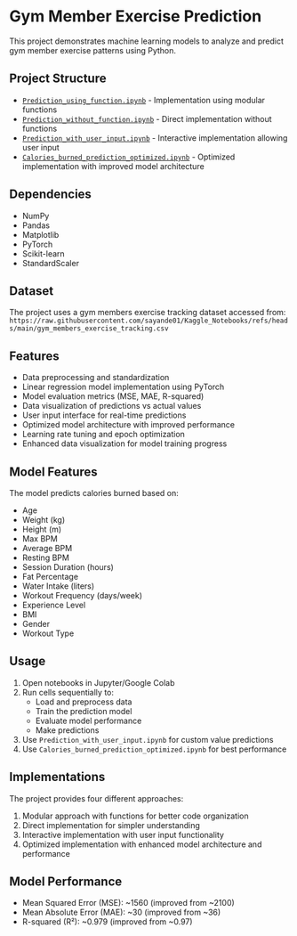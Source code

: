 # Gym Member Exercise Prediction

This project demonstrates machine learning models to analyze and predict gym member exercise patterns using Python.

## Project Structure
- [`Prediction_using_function.ipynb`](./Prediction_using_function.ipynb) - Implementation using modular functions
- [`Prediction_without_function.ipynb`](./Prediction_without_function.ipynb) - Direct implementation without functions 
- [`Prediction_with_user_input.ipynb`](./Prediction_with_user_input.ipynb) - Interactive implementation allowing user input
- [`Calories_burned_prediction_optimized.ipynb`](./Calories_burned_prediction_optimized.ipynb) - Optimized implementation with improved model architecture

## Dependencies
- NumPy
- Pandas 
- Matplotlib
- PyTorch
- Scikit-learn
- StandardScaler

## Dataset
The project uses a gym members exercise tracking dataset accessed from:
`https://raw.githubusercontent.com/sayande01/Kaggle_Notebooks/refs/heads/main/gym_members_exercise_tracking.csv`

## Features
- Data preprocessing and standardization
- Linear regression model implementation using PyTorch
- Model evaluation metrics (MSE, MAE, R-squared)
- Data visualization of predictions vs actual values
- User input interface for real-time predictions
- Optimized model architecture with improved performance
- Learning rate tuning and epoch optimization
- Enhanced data visualization for model training progress

## Model Features
The model predicts calories burned based on:
- Age
- Weight (kg)
- Height (m)  
- Max BPM
- Average BPM
- Resting BPM
- Session Duration (hours)
- Fat Percentage
- Water Intake (liters)
- Workout Frequency (days/week)
- Experience Level
- BMI
- Gender
- Workout Type

## Usage
1. Open notebooks in Jupyter/Google Colab
2. Run cells sequentially to:
   - Load and preprocess data
   - Train the prediction model 
   - Evaluate model performance
   - Make predictions
3. Use `Prediction_with_user_input.ipynb` for custom value predictions
4. Use `Calories_burned_prediction_optimized.ipynb` for best performance

## Implementations
The project provides four different approaches:
1. Modular approach with functions for better code organization
2. Direct implementation for simpler understanding
3. Interactive implementation with user input functionality
4. Optimized implementation with enhanced model architecture and performance

## Model Performance
- Mean Squared Error (MSE): ~1560 (improved from ~2100)
- Mean Absolute Error (MAE): ~30 (improved from ~36)
- R-squared (R²): ~0.979 (improved from ~0.97)